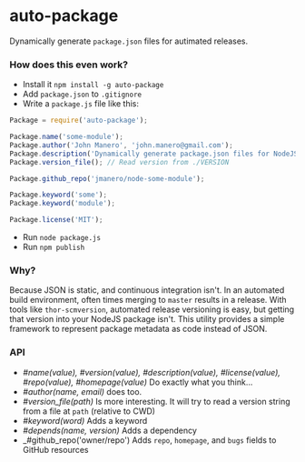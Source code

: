 auto-package
============
Dynamically generate `package.json` files for autimated releases.

### How does this even work?
* Install it `npm install -g auto-package`
* Add `package.json` to `.gitignore`
* Write a `package.js` file like this:

```js
Package = require('auto-package');

Package.name('some-module');
Package.author('John Manero', 'john.manero@gmail.com');
Package.description('Dynamically generate package.json files for NodeJS modules');
Package.version_file(); // Read version from ./VERSION

Package.github_repo('jmanero/node-some-module');

Package.keyword('some');
Package.keyword('module');

Package.license('MIT');
```

* Run `node package.js`
* Run `npm publish`

### Why?
Because JSON is static, and continuous integration isn't. In an automated build environment, often times merging to `master` results in a release. With tools like `thor-scmversion`, automated release versioning is easy, but getting that version into your NodeJS package isn't. This utility provides a simple framework to represent package metadata as code instead of JSON.

### API
* _#name(value), #version(value), #description(value), #license(value), #repo(value), #homepage(value)_ Do exactly what you think...
* _#author(name, email)_ does too.
* _#version_file(path)_ Is more interesting. It will try to read a version string from a file at `path` (relative to CWD)
* _#keyword(word)_ Adds a keyword
* _#depends(name, version)_ Adds a dependency
* _#github_repo('owner/repo') Adds `repo`, `homepage`, and `bugs` fields to GitHub resources
